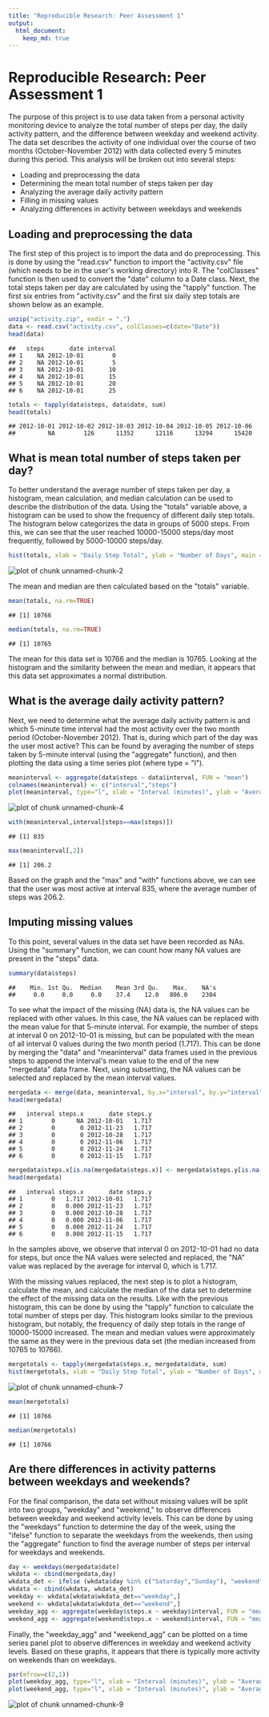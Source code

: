 ```yaml
---
title: "Reproducible Research: Peer Assessment 1"
output: 
  html_document:
    keep_md: true
---
```


Reproducible Research: Peer Assessment 1
========================================

The purpose of this project is to use data taken from a personal activity monitoring device to analyze the total number of steps per day, the daily activity pattern, and the difference between weekday and weekend activity. The data set describes the activity of one individual over the course of two months (October-November 2012) with data collected every 5 minutes during this period. This analysis will be broken out into several steps:

- Loading and preprocessing the data
- Determining the mean total number of steps taken per day
- Analyzing the average daily activity pattern
- Filling in missing values
- Analyzing differences in activity between weekdays and weekends



## Loading and preprocessing the data

The first step of this project is to import the data and do preprocessing. This is done by using the "read.csv" function to import the "activity.csv" file (which needs to be in the user's working directory) into R. The "colClasses" function is then used to convert the "date" column to a Date class. Next, the total steps taken per day are calculated by using the "tapply" function. The first six entries from "activity.csv" and the first six daily step totals are shown below as an example.



```r
unzip("activity.zip", exdir = ".")
data <- read.csv("activity.csv", colClasses=c(date="Date"))
head(data)
```

```
##   steps       date interval
## 1    NA 2012-10-01        0
## 2    NA 2012-10-01        5
## 3    NA 2012-10-01       10
## 4    NA 2012-10-01       15
## 5    NA 2012-10-01       20
## 6    NA 2012-10-01       25
```

```r
totals <- tapply(data$steps, data$date, sum)
head(totals)
```

```
## 2012-10-01 2012-10-02 2012-10-03 2012-10-04 2012-10-05 2012-10-06 
##         NA        126      11352      12116      13294      15420
```


## What is mean total number of steps taken per day?

To better understand the average number of steps taken per day, a histogram, mean calculation, and median calculation can be used to describe the distribution of the data. Using the "totals" variable above, a histogram can be used to show the frequency of different daily step totals. The histogram below categorizes the data in groups of 5000 steps. From this, we can see that the user reached 10000-15000 steps/day most frequently, followed by 5000-10000 steps/day.


```r
hist(totals, xlab = "Daily Step Total", ylab = "Number of Days", main = "Frequency of Daily Step Totals", col = "lightblue", ylim = c(0,30))
```

![plot of chunk unnamed-chunk-2](figure/unnamed-chunk-2.png) 

The mean and median are then calculated based on the "totals" variable. 


```r
mean(totals, na.rm=TRUE)
```

```
## [1] 10766
```

```r
median(totals, na.rm=TRUE)
```

```
## [1] 10765
```

The mean for this data set is 10766 and the median is 10765. Looking at the histogram and the similarity between the mean and median, it appears that this data set approximates a normal distribution.


## What is the average daily activity pattern?

Next, we need to determine what the average daily activity pattern is and which 5-minute time interval had the most activity over the two month period (October-November 2012). That is, during which part of the day was the user most active? This can be found by averaging the number of steps taken by 5-minute interval (using the "aggregate" function), and then plotting the data using a time series plot (where type = "l").

```r
meaninterval <- aggregate(data$steps ~ data$interval, FUN = "mean")
colnames(meaninterval) <- c("interval","steps")
plot(meaninterval, type="l", xlab = "Interval (minutes)", ylab = "Average Number of Steps", main = "Average Daily Activity Pattern")
```

![plot of chunk unnamed-chunk-4](figure/unnamed-chunk-4.png) 

```r
with(meaninterval,interval[steps==max(steps)])
```

```
## [1] 835
```

```r
max(meaninterval[,2])
```

```
## [1] 206.2
```

Based on the graph and the "max" and "with" functions above, we can see that the user was most active at interval 835, where the average number of steps was 206.2.

## Imputing missing values

To this point, several values in the data set have been recorded as NAs. Using the "summary" function, we can count how many NA values are present in the "steps" data.


```r
summary(data$steps)
```

```
##    Min. 1st Qu.  Median    Mean 3rd Qu.    Max.    NA's 
##     0.0     0.0     0.0    37.4    12.0   806.0    2304
```

To see what the impact of the missing (NA) data is, the NA values can be replaced with other values. In this case, the NA values can be replaced with the mean value for that 5-minute interval. For example, the number of steps at interval 0 on 2012-10-01 is missing, but can be populated with the mean of all interval 0 values during the two month period (1.717). This can be done by merging the "data" and "meaninterval" data frames used in the previous steps to append the interval's mean value to the end of the new "mergedata" data frame. Next, using subsetting, the NA values can be selected and replaced by the mean interval values. 


```r
mergedata <- merge(data, meaninterval, by.x="interval", by.y="interval")
head(mergedata)
```

```
##   interval steps.x       date steps.y
## 1        0      NA 2012-10-01   1.717
## 2        0       0 2012-11-23   1.717
## 3        0       0 2012-10-28   1.717
## 4        0       0 2012-11-06   1.717
## 5        0       0 2012-11-24   1.717
## 6        0       0 2012-11-15   1.717
```

```r
mergedata$steps.x[is.na(mergedata$steps.x)] <- mergedata$steps.y[is.na(mergedata$steps.x)]
head(mergedata)
```

```
##   interval steps.x       date steps.y
## 1        0   1.717 2012-10-01   1.717
## 2        0   0.000 2012-11-23   1.717
## 3        0   0.000 2012-10-28   1.717
## 4        0   0.000 2012-11-06   1.717
## 5        0   0.000 2012-11-24   1.717
## 6        0   0.000 2012-11-15   1.717
```

In the samples above, we observe that interval 0 on 2012-10-01 had no data for steps, but once the NA values were selected and replaced, the "NA" value was replaced by the average for interval 0, which is 1.717.

With the missing values replaced, the next step is to plot a histogram, calculate the mean, and calculate the median of the data set to determine the effect of the missing data on the results. Like with the previous histogram, this can be done by using the "tapply" function to calculate the total number of steps per day. This histogram looks similar to the previous histogram, but notably, the frequency of daily step totals in the range of 10000-15000 increased. The mean and median values were approximately the same as they were in the previous data set (the median increased from 10765 to 10766).


```r
mergetotals <- tapply(mergedata$steps.x, mergedata$date, sum)
hist(mergetotals, xlab = "Daily Step Total", ylab = "Number of Days", main = "Frequency of Daily Step Totals", col = "lightgreen", ylim = c(0,40))
```

![plot of chunk unnamed-chunk-7](figure/unnamed-chunk-7.png) 

```r
mean(mergetotals)
```

```
## [1] 10766
```

```r
median(mergetotals)
```

```
## [1] 10766
```

## Are there differences in activity patterns between weekdays and weekends?

For the final comparison, the data set without missing values will be split into two groups, "weekday" and "weekend," to observe differences between weekday and weekend activity levels. This can be done by using the "weekdays" function to determine the day of the week, using the "ifelse" function to separate the weekdays from the weekends, then using the "aggregate" function to find the average number of steps per interval for weekdays and weekends.


```r
day <- weekdays(mergedata$date)
wkdata <- cbind(mergedata,day)
wkdata_det <- ifelse (wkdata$day %in% c("Saturday","Sunday"), "weekend", "weekday")
wkdata <- cbind(wkdata, wkdata_det)
weekday <- wkdata[wkdata$wkdata_det=="weekday",]
weekend <- wkdata[wkdata$wkdata_det=="weekend",]
weekday_agg <- aggregate(weekday$steps.x ~ weekday$interval, FUN = "mean")
weekend_agg <- aggregate(weekend$steps.x ~ weekend$interval, FUN = "mean")
```

Finally, the "weekday_agg" and "weekend_agg" can be plotted on a time series panel plot to observe differences in weekday and weekend activity levels. Based on these graphs, it appears that there is typically more activity on weekends than on weekdays.


```r
par(mfrow=c(2,1))
plot(weekday_agg, type="l", xlab = "Interval (minutes)", ylab = "Average Number of Steps", main = "Average Weekday Daily Activity Pattern", ylim = c(0,250))
plot(weekend_agg, type="l", xlab = "Interval (minutes)", ylab = "Average Number of Steps", main = "Average Weekend Daily Activity Pattern", ylim = c(0,250))
```

![plot of chunk unnamed-chunk-9](figure/unnamed-chunk-9.png) 
